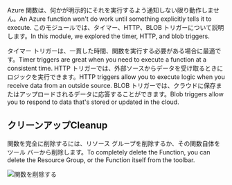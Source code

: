 <span data-ttu-id="218e1-101">Azure 関数は、何かが明示的にそれを実行するよう通知しない限り動作しません。</span><span class="sxs-lookup"><span data-stu-id="218e1-101">An Azure function won't do work until something explicitly tells it to execute.</span></span> <span data-ttu-id="218e1-102">このモジュールでは、タイマー、HTTP、BLOB トリガーについて説明します。</span><span class="sxs-lookup"><span data-stu-id="218e1-102">In this module, we explored the timer, HTTP, and blob triggers.</span></span> 

<span data-ttu-id="218e1-103">タイマー トリガーは、一貫した時間、関数を実行する必要がある場合に最適です。</span><span class="sxs-lookup"><span data-stu-id="218e1-103">Timer triggers are great when you need to execute a function at a consistent time.</span></span> <span data-ttu-id="218e1-104">HTTP トリガーでは、外部ソースからデータを受け取るときにロジックを実行できます。</span><span class="sxs-lookup"><span data-stu-id="218e1-104">HTTP triggers allow you to execute logic when you receive data from an outside source.</span></span> <span data-ttu-id="218e1-105">BLOB トリガーでは、クラウドに保存またはアップロードされるデータに応答することができます。</span><span class="sxs-lookup"><span data-stu-id="218e1-105">Blob triggers allow you to respond to data that's stored or updated in the cloud.</span></span>

## <a name="cleanup"></a><span data-ttu-id="218e1-106">クリーンアップ</span><span class="sxs-lookup"><span data-stu-id="218e1-106">Cleanup</span></span>
<span data-ttu-id="218e1-107">関数を完全に削除するには、リソース グループを削除するか、その関数自体をツール バーから削除します。</span><span class="sxs-lookup"><span data-stu-id="218e1-107">To completely delete the Function, you can delete the Resource Group, or the Function itself from the toolbar.</span></span>

![関数を削除する](../media-drafts/6-delete-function.png)